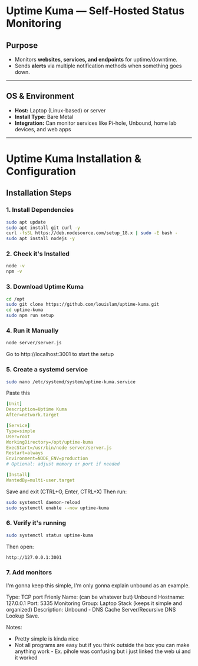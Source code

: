 # Uptime Kuma — Self-Hosted Status Monitoring

## Purpose
- Monitors **websites, services, and endpoints** for uptime/downtime.  
- Sends **alerts** via multiple notification methods when something goes down.  

---

## OS & Environment
- **Host:** Laptop (Linux-based) or server  
- **Install Type:** Bare Metal  
- **Integration:** Can monitor services like Pi-hole, Unbound, home lab devices, and web apps  

---

# Uptime Kuma Installation & Configuration

## Installation Steps

### 1. Install Dependencies
```bash
sudo apt update
sudo apt install git curl -y
curl -fsSL https://deb.nodesource.com/setup_18.x | sudo -E bash -
sudo apt install nodejs -y
```

### 2. Check it's Installed
```bash
node -v
npm -v
```

### 3. Download Uptime Kuma
```bash
cd /opt
sudo git clone https://github.com/louislam/uptime-kuma.git
cd uptime-kuma
sudo npm run setup
```

### 4. Run it Manually
```bash
node server/server.js
```
Go to http://localhost:3001 to start the setup

### 5. Create a systemd service
```bash
sudo nano /etc/systemd/system/uptime-kuma.service
```
Paste this
```yaml
[Unit]
Description=Uptime Kuma
After=network.target

[Service]
Type=simple
User=root
WorkingDirectory=/opt/uptime-kuma
ExecStart=/usr/bin/node server/server.js
Restart=always
Environment=NODE_ENV=production
# Optional: adjust memory or port if needed

[Install]
WantedBy=multi-user.target
```
Save and exit (CTRL+O, Enter, CTRL+X)
Then run:
```bash
sudo systemctl daemon-reload
sudo systemctl enable --now uptime-kuma
```

### 6. Verify it's running
```bash
sudo systemctl status uptime-kuma
```
Then open:
```bash
http://127.0.0.1:3001
```
### 7. Add monitors

I'm gonna keep this simple, I'm only gonna explain unbound as an example.

Type: TCP port
Frienly Name: (can be whatever but) Unbound
Hostname: 127.0.0.1
Port: 5335
Monitoring Group: Laptop Stack (keeps it simple and organized)
Description: Unbound - DNS Cache Server/Recursive DNS Lookup
Save.

Notes:
- Pretty simple is kinda nice
- Not all programs are easy but if you think outside the box you can make anything work - Ex. pihole was confusing but i just linked the web ui and it worked











